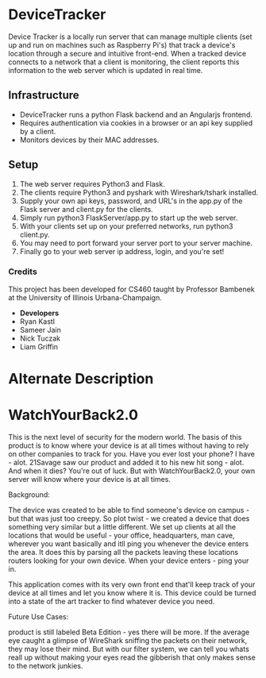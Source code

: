 # DeviceTracker
Device Tracker is a locally run server that can manage multiple clients (set up and run on machines such as Raspberry Pi's) that track a device's location through a secure and intuitive front-end. When a tracked device connects to a network that a client is monitoring, the client reports this information to the web server which is updated in real time.

## Infrastructure
- DeviceTracker runs a python Flask backend and an Angularjs frontend. 
- Requires authentication via cookies in a browser or an api key supplied by a client.
- Monitors devices by their MAC addresses.

## Setup
1. The web server requires Python3 and Flask.
2. The clients require Python3 and pyshark with Wireshark/tshark installed.
3. Supply your own api keys, password, and URL's in the app.py of the Flask server and client.py for the clients.
4. Simply run python3 FlaskServer/app.py to start up the web server.
5. With your clients set up on your preferred networks, run python3 client.py.
6. You may need to port forward your server port to your server machine.
7. Finally go to your web server ip address, login, and you're set!

### Credits
This project has been developed for CS460 taught by Professor Bambenek at the University of Illinois Urbana-Champaign.
- **Developers**
- Ryan Kastl
- Sameer Jain
- Nick Tuczak
- Liam Griffin


# Alternate Description
# WatchYourBack2.0

This is the next level of security for the modern world. The basis of this product is to know where your device is at all times without having to rely on other companies to track for you. Have you ever lost your phone? I have - alot. 21Savage saw our product and added it to his new hit song - alot. And when it dies? You're out of luck. But with WatchYourBack2.0, your own server will know where your device is at all times. 

Background:

The device was created to be able to find someone's device on campus - but that was just too creepy. So plot twist -  we created a device that does something very similar but a little different. We set up clients at all the locations that would be useful - your office, headquarters, man cave, wherever you want basically and itll ping you whenever the device enters the area. It does this by parsing all the packets leaving these locations routers looking for your own device. When your device enters - ping your in. 

This application comes with its very own front end that'll keep track of your device at all times and let you know where it is. This device could be turned into a state of the art tracker to find whatever device you need. 

Future Use Cases:

product is still labeled Beta Edition - yes there will be more. If the average eye caught a glimpse of WireShark sniffing the packets on their network, they may lose their mind. But with our filter system, we can tell you whats reall up without making your eyes read the gibberish that only makes sense to the network junkies.
